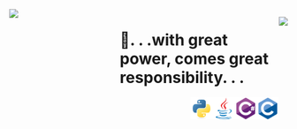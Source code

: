 <div style="display: flex;">
    <div style="flex: 1;">
        <img align="left" width="200" src="https://media4.giphy.com/media/HuMeI6fh2sKfdHlzKF/giphy.gif?cid=ecf05e47qm8bw4cso11hijweidulqzbyoztgybhtzs34xmou&ep=v1_stickers_search&rid=giphy.gif&ct=s"/>
    </div>

<div>
    <h1 text-align="right">👾. . .with great power, comes great responsibility. . .</h1>
    <p>
        <a href="https://www.cprogramming.com/" target="_blank" rel="noreferrer"><img align="right" src="https://raw.githubusercontent.com/devicons/devicon/master/icons/c/c-original.svg" alt="c" width="40" height="40"/></a>
        <a href="https://www.w3schools.com/cs/" target="_blank" rel="noreferrer"><img align="right" src="https://raw.githubusercontent.com/devicons/devicon/master/icons/csharp/csharp-original.svg" alt="csharp" width="40" height="40"/></a> 
        <a href="https://www.java.com" target="_blank" rel="noreferrer"><img align="right" src="https://raw.githubusercontent.com/devicons/devicon/master/icons/java/java-original.svg" alt="java" width="40" height="40"/></a> 
        <a href="https://www.python.org" target="_blank" rel="noreferrer"><img align="right" src="https://raw.githubusercontent.com/devicons/devicon/master/icons/python/python-original.svg" alt="python" width="40" height="40"/></a>
    </p>
</div>

<div>  
    <p>  
        <a href="https://github.com/Hisllaylla"><img align="right" height="160em" src="https://github-profile-summary-cards.vercel.app/api/cards/profile-details?username=Hisllaylla&theme=jolly&include_border=true"/>
        </a>
    </p>
<div>
